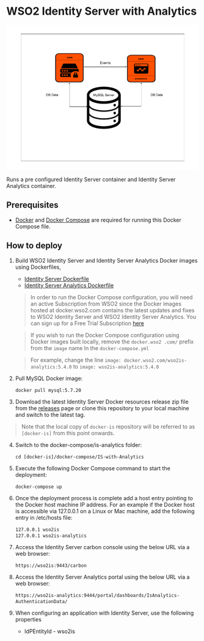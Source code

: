 # WSO2 Identity Server with Analytics

![WSO2 Identity Server with Analytics](deployment-diagram.png)

Runs a pre configured Identity Server container and Identity Server Analytics container.

## Prerequisites

 * [Docker](https://www.docker.com/get-docker) and [Docker Compose](https://docs.docker.com/compose/install/#install-compose) are required for running this Docker Compose file.

## How to deploy

  1. Build WSO2 Identity Server and Identity Server Analytics Docker images using Dockerfiles,

     * [Identity Server Dockerfile](../../dockerfiles/is/README.md)
     * [Identity Server Analytics Dockerfile](../../dockerfiles/is-analytics/README.md)
     > In order to run the Docker Compose configuration, you will need an active Subscription from WSO2 since the 
     Docker images hosted at docker.wso2.com contains the latest updates and fixes to WSO2 Identity Server and 
     WSO2 Identity Server Analytics. You can sign up for a Free Trial Subscription [here](https://wso2.com/free-trial-subscription)

     > If you wish to run the Docker Compose configuration using Docker images built locally, remove the `docker.wso2
     .com/` prefix from the `image` name In the `docker-compose.yml`
        
     > For example, change the line `image: docker.wso2.com/wso2is-analytics:5.4.0` to `image: wso2is-analytics:5.4.0`
  2. Pull MySQL Docker image:
     ```
     docker pull mysql:5.7.20
     ```

  3. Download the latest Identity Server Docker resources release zip file from the [releases](https://github.com/wso2/docker-is/releases) page or clone this repository to your local machine and switch to the latest tag.
  
  > Note that the local copy of `docker-is` repository will be referred to as `[docker-is]` from this point onwards.

  4. Switch to the docker-compose/is-analytics folder:
     ```
     cd [docker-is]/docker-compose/IS-with-Analytics
     ```

  5. Execute the following Docker Compose command to start the deployment:
     ```
     docker-compose up
     ```

  6. Once the deployment process is complete add a host entry pointing to the Docker host machine IP address. For an example if the Docker host is accessible via 127.0.0.1 on a Linux or Mac machine, add the following entry in /etc/hosts file:

     ```
     127.0.0.1 wso2is
     127.0.0.1 wso2is-analytics
     ```

  7. Access the Identity Server carbon console using the below URL via a web browser:
     ```
     https://wso2is:9443/carbon
     ```
  8. Access the Identity Server Analytics portal using the below URL via a web browser:
     ```
     https://wso2is-analytics:9444/portal/dashboards/IsAnalytics-AuthenticationData/
     ```

  9. When configuring an application with Identity Server, use the following properties
      * IdPEntityId - wso2is
